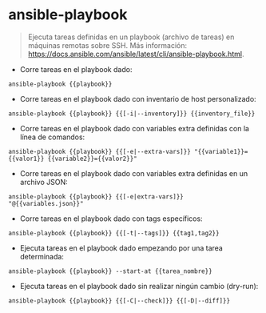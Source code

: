 # ansible-playbook

> Ejecuta tareas definidas en un playbook (archivo de tareas) en máquinas remotas sobre SSH.
> Más información: <https://docs.ansible.com/ansible/latest/cli/ansible-playbook.html>.

- Corre tareas en el playbook dado:

`ansible-playbook {{playbook}}`

- Corre tareas en el playbook dado con inventario de host personalizado:

`ansible-playbook {{playbook}} {{[-i|--inventory]}} {{inventory_file}}`

- Corre tareas en el playbook dado con variables extra definidas con la línea de comandos:

`ansible-playbook {{playbook}} {{[-e|--extra-vars]}} "{{variable1}}={{valor1}} {{variable2}}={{valor2}}"`

- Corre tareas en el playbook dado con variables extra definidas en un archivo JSON:

`ansible-playbook {{playbook}} {{[-e|extra-vars]}} "@{{variables.json}}"`

- Corre tareas en el playbook dado con tags específicos:

`ansible-playbook {{playbook}} {{[-t|--tags]}} {{tag1,tag2}}`

- Ejecuta tareas en el playbook dado empezando por una tarea determinada:

`ansible-playbook {{playbook}} --start-at {{tarea_nombre}}`

- Ejecuta tareas en el playbook dado sin realizar ningún cambio (dry-run):

`ansible-playbook {{playbook}} {{[-C|--check]}} {{[-D|--diff]}}`
